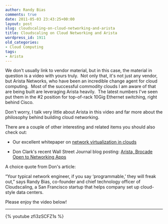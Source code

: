 ```yaml
---
author: Randy Bias
comments: true
date: 2011-05-03 23:43:25+00:00
layout: post
slug: cloudscaling-on-cloud-networking-and-arista
title: Cloudscaling on Cloud Networking and Arista
wordpress_id: 1911
old_categories:
- Cloud Computing
tags:
- Arista
---
```


We don't usually link to vendor material, but in this case, the material in question is a video with yours truly.  Not only that, it's not just any vendor, but Arista Networks, who have been an incredible change agent for cloud computing.  Most of the successful commodity clouds I am aware of that are being built are leveraging Arista heavily.  The latest numbers I've seen put them in the #2 position for top-of-rack 10Gig Ethernet switching, right behind Cisco.

Don't worry, I talk very little about Arista in this video and far more about the philosophy behind building cloud networking.

There are a couple of other interesting and related items you should also check out:



	
  * Our excellent whitepaper on [network virtualization in clouds](http://cloudscaling.com/blog/cloud-computing/updated-iaas-builders-guide)

	
  * Don Clark's recent Wall Street Journal blog posting: [Arista, Brocade Open to Networking Apps](http://blogs.wsj.com/digits/2011/05/03/arista-brocade-open-to-networking-apps/)


A choice quote from Don's article:


“Your typical network engineer, if you say ‘programmable,’ they will freak out,” says Randy Bias, co-founder and chief technology officer of Cloudscaling, a San Francisco startup that helps company set up cloud-style data centers.


Please enjoy the video below!



* * *

{% youtube zfi3zSCFZ1s %}
